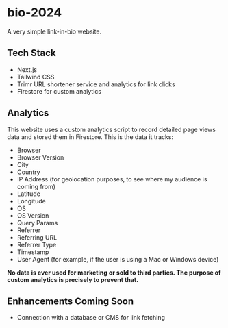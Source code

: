 # bio-2024

A very simple link-in-bio website.

## Tech Stack
* Next.js
* Tailwind CSS
* Trimr URL shortener service and analytics for link clicks
* Firestore for custom analytics

## Analytics

This website uses a custom analytics script to record detailed page views data and stored them in Firestore. This is the data it tracks:
* Browser
* Browser Version
* City
* Country
* IP Address (for geolocation purposes, to see where my audience is coming from)
* Latitude
* Longitude
* OS
* OS Version
* Query Params
* Referrer
* Referring URL
* Referrer Type
* Timestamp
* User Agent (for example, if the user is using a Mac or Windows device)

**No data is ever used for marketing or sold to third parties. The purpose of custom analytics is precisely to prevent that.**

## Enhancements Coming Soon
* Connection with a database or CMS for link fetching
